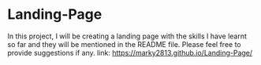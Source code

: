 # Landing-Page
In this project, I will be creating a landing page with the skills I have learnt so far and they will be mentioned in the README file. Please feel free to provide suggestions if any. 
link: https://marky2813.github.io/Landing-Page/
